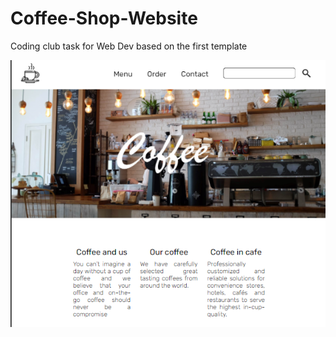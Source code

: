 # Coffee-Shop-Website
 Coding club task for Web Dev based on the first template

![website screenshot](images/Screenshot.png)
